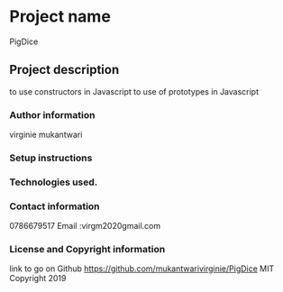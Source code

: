 # Project name
PigDice

## Project description
to use  constructors in Javascript
to use of prototypes in Javascript

### Author information
virginie mukantwari

###  Setup instructions

 
### Technologies used.

### Contact information
 0786679517 
 Email :virgm2020gmail.com

### License and Copyright information
link to go on Github https://github.com/mukantwarivirginie/PigDice
MIT Copyright 2019
 